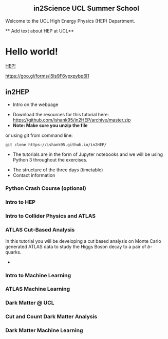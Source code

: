 <h2 align = "center"> in2Science UCL Summer School  </h2>

Welcome to the UCL High Energy Physics (HEP) Department.

** Add text about HEP at UCL**

<body background="bgimage.jpg">
<h1>Hello world!</h1>
<p><a href="http://www.damtp.cam.ac.uk/research/hep/images/rhic.jpg">HEP!</a></p>
</body>

https://goo.gl/forms/i5Is9F6vpxpybp6l1

## in2HEP

* Intro on the webpage

- Download the resources for this tutorial here: https://github.com/ishank95/in2HEP/archive/master.zip
- **Note: Make sure you unzip the file**

or using git from command line:

```
git clone https://ishank95.github.io/in2HEP/
```

- The tutorials are in the form of Jupyter notebooks and we will be using Python 3 throughout the exercises.

* The structure of the three days (timetable)
* Contact information

### Python Crash Course (optional)

### Intro to HEP

### Intro to Collider Physics and ATLAS

### ATLAS Cut-Based Analysis

In this tutorial you will be developing a cut based analysis on Monte Carlo generated ATLAS data to study the Higgs Boson decay to a pair of _b_-quarks.

*

### Intro to Machine Learning

### ATLAS Machine Learning

### Dark Matter @ UCL

### Cut and Count Dark Matter Analysis

### Dark Matter Machine Learning
